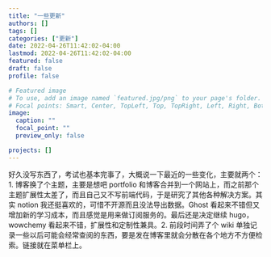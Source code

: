 ```yaml
---
title: "一些更新"
authors: []
tags: []
categories: ["更新"]
date: 2022-04-26T11:42:02-04:00
lastmod: 2022-04-26T11:42:02-04:00
featured: false
draft: false
profile: false

# Featured image
# To use, add an image named `featured.jpg/png` to your page's folder.
# Focal points: Smart, Center, TopLeft, Top, TopRight, Left, Right, BottomLeft, Bottom, BottomRight.
image:
  caption: ""
  focal_point: ""
  preview_only: false

projects: []
---
```

好久没写东西了，考试也基本完事了，大概说一下最近的一些变化，主要就两个：1. 博客换了个主题，主要是想吧 portfolio 和博客合并到一个网站上，而之前那个主题扩展性太差了，而且自己又不写前端代码，于是研究了其他各种解决方案。其实 notion 我还挺喜欢的，可惜不开源而且没法导出数据。Ghost 看起来不错但又增加新的学习成本，而且感觉是用来做订阅服务的。最后还是决定继续 hugo，wowchemy 看起来不错，扩展性和定制性兼具。2. 前段时间弄了个 wiki 单独记录一些以后可能会经常查阅的东西，要是发在博客里就会分散在各个地方不方便检索。链接就在菜单栏上。
